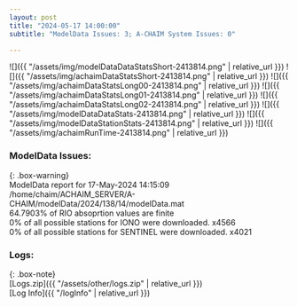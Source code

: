 ```yaml
---
layout: post
title: "2024-05-17 14:00:00"
subtitle: "ModelData Issues: 3; A-CHAIM System Issues: 0"

---
```


![]({{ "/assets/img/modelDataDataStatsShort-2413814.png" | relative_url }})
![]({{ "/assets/img/achaimDataStatsShort-2413814.png" | relative_url }})
![]({{ "/assets/img/achaimDataStatsLong00-2413814.png" | relative_url }})
![]({{ "/assets/img/achaimDataStatsLong01-2413814.png" | relative_url }})
![]({{ "/assets/img/achaimDataStatsLong02-2413814.png" | relative_url }})
![]({{ "/assets/img/modelDataDataStats-2413814.png" | relative_url }})
![]({{ "/assets/img/modelDataStationStats-2413814.png" | relative_url }})
![]({{ "/assets/img/achaimRunTime-2413814.png" | relative_url }})


### ModelData Issues:  
  
{: .box-warning}  
 ModelData report for 17-May-2024 14:15:09   
 /home/chaim/ACHAIM_SERVER/A-CHAIM/modelData/2024/138/14/modelData.mat   
 64.7903% of RIO absoprtion values are finite   
 0% of all possible stations for IONO were downloaded. x4566   
 0% of all possible stations for SENTINEL were downloaded. x4021   
  


### Logs:  
  
{: .box-note}  
[Logs.zip]({{ "/assets/other/logs.zip" | relative_url }})  
[Log Info]({{ "/logInfo" | relative_url }})  
